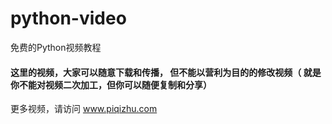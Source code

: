 # python-video
免费的Python视频教程

#### 这里的视频，大家可以随意**下载和传播**， 但不能以营利为目的的修改视频（ 就是你不能对视频二次加工，但你可以随便复制和分享） 


 
更多视频，请访问 www.piqizhu.com
